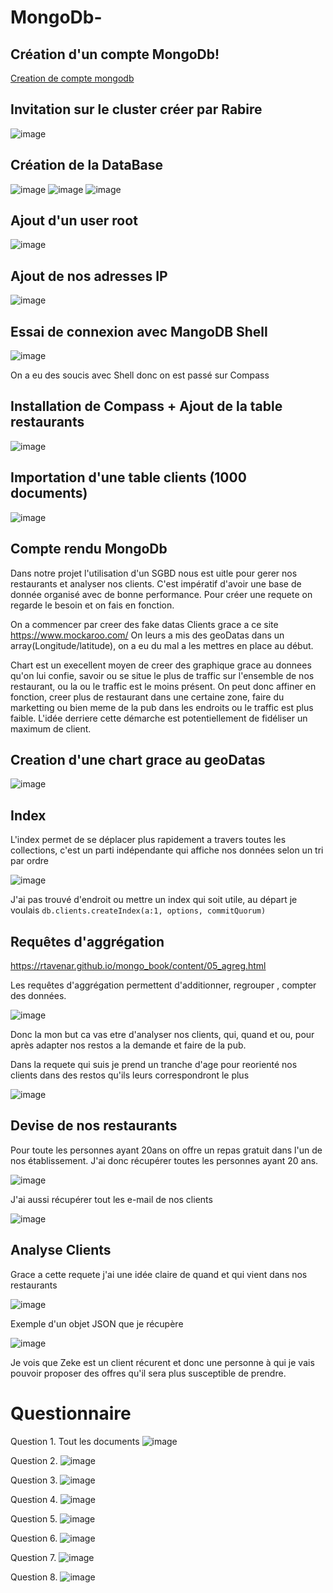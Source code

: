 # MongoDb-


## Création d'un compte MongoDb!
[Creation de compte mongodb](https://user-images.githubusercontent.com/47184542/149176268-32e4594b-86f4-4344-b53c-7acf54d84ba3.png)

## Invitation sur le cluster créer par Rabire 
![image](https://user-images.githubusercontent.com/47184542/148751699-f300010c-4cbe-4bbc-8d5f-9bb78bd491e1.png)

## Création de la DataBase 
![image](https://user-images.githubusercontent.com/47184542/148751982-97f32eb7-98e6-4d81-a06b-68cb74dc2701.png)
![image](https://user-images.githubusercontent.com/47184542/148752731-201804c3-333f-42c0-9a65-562f6198aad0.png)
![image](https://user-images.githubusercontent.com/47184542/148752833-62ae3751-c605-419a-8a20-7304bf807290.png)

## Ajout d'un user root
![image](https://user-images.githubusercontent.com/47184542/148753384-6236cdb1-b924-480f-b6c8-c91e3b8a4ee2.png)

## Ajout de nos adresses IP
![image](https://user-images.githubusercontent.com/47184542/148753256-98541fd0-aa8c-4dd6-9e56-bbe91830a344.png)

## Essai de connexion avec MangoDB Shell
![image](https://user-images.githubusercontent.com/47184542/149177239-06bb338e-a55c-4ee3-b9e9-a7f5e5fa78a5.png)

On a eu des soucis avec Shell donc on est passé sur Compass

## Installation de Compass + Ajout de la table restaurants
![image](https://user-images.githubusercontent.com/47184542/148757618-515efc70-fed2-4500-86a5-72d9ae827b7e.png)

## Importation d'une table clients (1000 documents)
![image](https://user-images.githubusercontent.com/47184542/149178218-ec38ee6d-7134-4713-ad35-5987796125af.png)



## Compte rendu MongoDb

Dans notre projet l'utilisation d'un SGBD nous est uitle pour gerer nos restaurants et analyser nos clients.
C'est impératif d'avoir une base de donnée organisé avec de bonne performance. 
Pour créer une requete on regarde le besoin et on fais en fonction.

On a commencer par creer des fake datas Clients grace a ce site 
https://www.mockaroo.com/
On leurs a mis des geoDatas dans un array(Longitude/latitude), on a eu du mal a les mettres en place au début.

Chart est un execellent moyen de creer des graphique grace au donnees qu'on lui confie, savoir ou se situe le plus de traffic sur l'ensemble de nos restaurant, ou la ou le traffic est le moins présent. On peut donc affiner en fonction, creer plus de restaurant dans une certaine zone, faire du marketting ou bien meme de la pub dans les endroits ou le traffic est plus faible. L'idée derriere cette démarche est potentiellement de fidéliser un maximum de client. 

## Creation d'une chart grace au geoDatas 
![image](https://user-images.githubusercontent.com/47184542/148927876-7539b341-8f32-4c3e-80fc-622bebe473d3.png)

## Index 

L'index permet de se déplacer plus rapidement a travers toutes les collections, c'est un parti indépendante qui affiche nos données selon un tri par ordre

![image](https://user-images.githubusercontent.com/47184542/149181846-d3c866a2-ed50-42bb-81e9-3593d983375b.png)

J'ai pas trouvé d'endroit ou mettre un index qui soit utile, au départ je voulais `db.clients.createIndex(a:1, options, commitQuorum)`

## Requêtes d'aggrégation 

https://rtavenar.github.io/mongo_book/content/05_agreg.html

Les requêtes d'aggrégation permettent d'additionner, regrouper , compter des données. 

![image](https://user-images.githubusercontent.com/47184542/149180990-3e6e78ae-0d0a-4f3a-93a3-0ebf59c07f90.png)

Donc la mon but ca vas etre d'analyser nos clients, qui, quand et ou, pour après adapter nos restos a la demande et faire de la pub.

Dans la requete qui suis je prend un tranche d'age pour reorienté nos clients dans des restos qu'ils leurs correspondront le plus 

![image](https://user-images.githubusercontent.com/47184542/149364452-33a19dd7-73cb-4220-825f-b50bde25c0b7.png)

## Devise de nos restaurants

Pour toute les personnes ayant 20ans on offre un repas gratuit dans l'un de nos établissement.
J'ai donc récupérer toutes les personnes ayant 20 ans.

![image](https://user-images.githubusercontent.com/47184542/149366811-1d3a4340-3b9a-492b-857c-a0fff760242e.png)

J'ai aussi récupérer tout les e-mail de nos clients 

![image](https://user-images.githubusercontent.com/47184542/149344899-f0747e99-a2ff-4cde-99af-9714fee5c6b5.png)

## Analyse Clients 

Grace a cette requete j'ai une idée claire de quand et qui vient dans nos restaurants 

![image](https://user-images.githubusercontent.com/47184542/149364886-eeab78fa-c869-45cf-8304-728434ded1c5.png)

Exemple d'un objet JSON que je récupère 

![image](https://user-images.githubusercontent.com/47184542/149343615-184b0cce-b78e-48e6-9598-0c1a790f7fdc.png)

Je vois que Zeke est un client récurent et donc une personne à qui je vais pouvoir proposer des offres qu'il sera plus susceptible de prendre.


# Questionnaire 

Question 1. Tout les documents
![image](https://user-images.githubusercontent.com/47184542/148758306-5bbb1029-47fe-4840-bede-c9ccd45aaf52.png)

Question 2. 
![image](https://user-images.githubusercontent.com/47184542/148758947-bd3d8f22-fecd-4208-b16a-b2c1c14e1c7f.png)

Question 3.
![image](https://user-images.githubusercontent.com/47184542/148759042-88b504c0-dd6b-4fe7-9948-e941f0887b30.png)

Question 4. 
![image](https://user-images.githubusercontent.com/47184542/148759738-4fa8236c-65f5-4fd6-9ca1-1191d9094a27.png)

Question 5. 
![image](https://user-images.githubusercontent.com/47184542/148759845-a54df9b3-79bd-46cd-9736-5cdffe8376d3.png)

Question 6. 
![image](https://user-images.githubusercontent.com/47184542/148760973-ee420fff-1e94-4ab0-aad8-a9b0b4eb4455.png)

Question 7. 
![image](https://user-images.githubusercontent.com/47184542/148761168-ce499bb6-49f2-4878-85ae-f5d83c3374b0.png)

Question 8.
![image](https://user-images.githubusercontent.com/47184542/148761709-478d9e6a-4084-41cd-a855-238efe3e1bf3.png)




